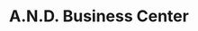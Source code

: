 ---
title: "A.N.D. Business Center"
url: /gbarnga/a-n-d-business-center-gbarnga-broad-street/
shop: Kleidung
---